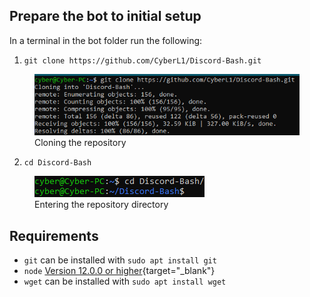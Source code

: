 ## Prepare the bot to initial setup

In a terminal in the bot folder run the following:  

1. `git clone https://github.com/CyberL1/Discord-Bash.git`  

<figure>
    <img src="/docs/showcases/initial-setup/1.png" alt="Image">
    <figcaption>Cloning the repository</figcaption>
</figure>

2. `cd Discord-Bash`

<figure>
    <img src="/docs/showcases/initial-setup/2.png" alt="Image">
    <figcaption>Entering the repository directory</figcaption>
</figure>

## Requirements
 - `git` can be installed with `sudo apt install git`
 - `node` [Version 12.0.0 or higher](https://github.com/nodesource/distributions#installation-instructions){target="_blank"}
 - `wget` can be installed with `sudo apt install wget`